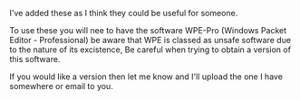 I've added these as I think they could be useful for someone.

To use these you will nee to have the software WPE-Pro (Windows Packet Editor - Professional) be aware that WPE is classed as unsafe software due to the nature of its excistence,
Be careful when trying to obtain a version of this software.

If you would like a version then let me know and I'll upload the one I have somewhere or email to you.
